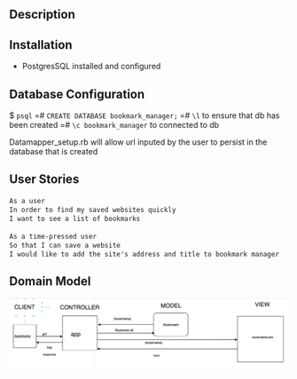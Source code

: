 Description
-------

Installation
-------

* PostgresSQL installed and configured 

Database Configuration
-------

$ `psql` 
=# `CREATE DATABASE bookmark_manager;`
=# `\l` to ensure that db has been created 
=# `\c bookmark_manager` to connected to db
<!-- bookmark_manager=# `CREATE TABLE bookmarks (id serial PRIMARY KEY, url VARCHAR(60));` 
bookmark_manager=# `INSERT INTO bookmarks(url) VALUES ('INSERT URL HERE');` add as many url to your db table -->

Datamapper_setup.rb will allow url inputed by the user to persist in the database that is created

User Stories 
-------
```
As a user
In order to find my saved websites quickly
I want to see a list of bookmarks 

As a time-pressed user
So that I can save a website
I would like to add the site's address and title to bookmark manager
```

Domain Model
-------
![](images/domain_model_bookmark_manager.png)





